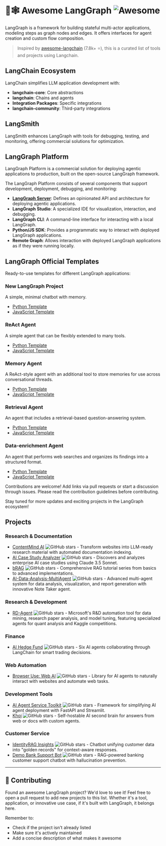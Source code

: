 # 🦜🕸️ Awesome LangGraph ![Awesome](https://awesome.re/badge.svg)

LangGraph is a framework for building stateful multi-actor applications, modeling steps as graph nodes and edges. It offers interfaces for agent creation and custom flow composition.

> Inspired by [awesome-langchain](https://github.com/kyrolabs/awesome-langchain) (7.8k+ ⭐), this is a curated list of tools and projects using Langchain.

## LangChain Ecosystem

LangChain simplifies LLM application development with:

- **langchain-core**: Core abstractions
- **langchain**: Chains and agents
- **Integration Packages**: Specific integrations
- **langchain-community**: Third-party integrations

## LangSmith

LangSmith enhances LangGraph with tools for debugging, testing, and monitoring, offering commercial solutions for optimization.

## LangGraph Platform

LangGraph Platform is a commercial solution for deploying agentic applications to production, built on the open-source LangGraph framework.

The LangGraph Platform consists of several components that support development, deployment, debugging, and monitoring:

- **[LangGraph Server](https://langchain-ai.github.io/langgraph/concepts/langgraph_platform/#overview)**: Defines an opinionated API and architecture for deploying agentic applications.
- **LangGraph Studio**: A specialized IDE for visualization, interaction, and debugging.
- **LangGraph CLI**: A command-line interface for interacting with a local LangGraph.
- **Python/JS SDK**: Provides a programmatic way to interact with deployed LangGraph applications.
- **Remote Graph**: Allows interaction with deployed LangGraph applications as if they were running locally.

## LangGraph Official Templates

Ready-to-use templates for different LangGraph applications:

### New LangGraph Project
A simple, minimal chatbot with memory.
- [Python Template](https://github.com/langchain-ai/new-langgraph-project)
- [JavaScript Template](https://github.com/langchain-ai/new-langgraphjs-project)

### ReAct Agent
A simple agent that can be flexibly extended to many tools.
- [Python Template](https://github.com/langchain-ai/react-agent)
- [JavaScript Template](https://github.com/langchain-ai/react-agent-js)

### Memory Agent
A ReAct-style agent with an additional tool to store memories for use across conversational threads.
- [Python Template](https://github.com/langchain-ai/memory-agent)
- [JavaScript Template](https://github.com/langchain-ai/memory-agent-js)

### Retrieval Agent
An agent that includes a retrieval-based question-answering system.
- [Python Template](https://github.com/langchain-ai/retrieval-agent-template)
- [JavaScript Template](https://github.com/langchain-ai/retrieval-agent-template-js)

### Data-enrichment Agent
An agent that performs web searches and organizes its findings into a structured format.
- [Python Template](https://github.com/langchain-ai/data-enrichment)
- [JavaScript Template](https://github.com/langchain-ai/data-enrichment-js)

Contributions are welcome! Add links via pull requests or start a discussion through issues. Please read the contribution guidelines before contributing.

Stay tuned for more updates and exciting projects in the LangGraph ecosystem!

## Projects

### Research & Documentation
- [ContentMind AI](https://github.com/lgesuellip/researcher_agent) ![GitHub stars](https://img.shields.io/github/stars/lgesuellip/researcher_agent) - Transform websites into LLM-ready research material with automated documentation indexing.
- [AI Case Study Analyzer](https://github.com/muratcankoylan/AI-Investigator) ![GitHub stars](https://img.shields.io/github/stars/muratcankoylan/AI-Investigator) - Discovers and analyzes enterprise AI case studies using Claude 3.5 Sonnet.
- [bRAG](https://github.com/bRAGAI/bRAG-langchain) ![GitHub stars](https://img.shields.io/github/stars/bRAGAI/bRAG-langchain) - Comprehensive RAG tutorial series from basics to advanced implementations.
- [AI-Data-Analysis-MultiAgent](https://github.com/starpig1129/AI-Data-Analysis-MultiAgent) ![GitHub stars](https://img.shields.io/github/stars/starpig1129/AI-Data-Analysis-MultiAgent) - Advanced multi-agent system for data analysis, visualization, and report generation with innovative Note Taker agent.

### Research & Development
- [RD-Agent](https://github.com/microsoft/RD-Agent) ![GitHub stars](https://img.shields.io/github/stars/microsoft/RD-Agent) - Microsoft's R&D automation tool for data mining, research paper analysis, and model tuning, featuring specialized agents for quant analysis and Kaggle competitions.

### Finance
- [AI Hedge Fund](https://github.com/virattt/ai-hedge-fund) ![GitHub stars](https://img.shields.io/github/stars/virattt/ai-hedge-fund) - Six AI agents collaborating through LangChain for smart trading decisions.

### Web Automation
- [Browser Use: Web AI](https://github.com/browser-use/web-ai) ![GitHub stars](https://img.shields.io/github/stars/browser-use/web-ai) - Library for AI agents to naturally interact with websites and automate web tasks.

### Development Tools
- [AI Agent Service Toolkit](https://github.com/JoshuaC215/agent-service-toolkit) ![GitHub stars](https://img.shields.io/github/stars/JoshuaC215/agent-service-toolkit) - Framework for simplifying AI agent deployment with FastAPI and Streamlit.
- [Khoj](https://github.com/khoj-ai/khoj) ![GitHub stars](https://img.shields.io/github/stars/khoj-ai/khoj) - Self-hostable AI second brain for answers from web or docs with custom agents.

### Customer Service
- [IdentityRAG Insights](https://github.com/tilotech/identity-rag-customer-insights-chatbot) ![GitHub stars](https://img.shields.io/github/stars/tilotech/identity-rag-customer-insights-chatbot) - Chatbot unifying customer data into "golden records" for context-aware responses.
- [Demo Bank Support Bot](https://github.com/multinear-demo/demo-bank-support-lc-py) ![GitHub stars](https://img.shields.io/github/stars/multinear-demo/demo-bank-support-lc-py) - RAG-powered banking customer support chatbot with hallucination prevention.

---

## 🤝 Contributing

Found an awesome LangGraph project? We'd love to see it! Feel free to open a pull request to add new projects to this list. Whether it's a tool, application, or innovative use case, if it's built with LangGraph, it belongs here.

Remember to:
- Check if the project isn't already listed
- Make sure it's actively maintained
- Add a concise description of what makes it awesome

